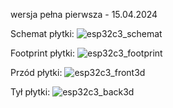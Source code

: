 wersja pełna pierwsza - 15.04.2024

Schemat płytki:
![esp32c3_schemat](https://github.com/BuzzVerse/lora_hardware/assets/69093918/cdb8237b-9c38-42ef-a3a0-fee39d7543f0)

Footprint płytki:
![esp32c3_footprint](https://github.com/BuzzVerse/lora_hardware/assets/69093918/3849c406-cfad-492f-a45e-b89cee8342bc)

Przód płytki:
![esp32c3_front3d](https://github.com/BuzzVerse/lora_hardware/assets/69093918/5da45ee7-fa36-4476-aa60-9f01efa29ac0)

Tył płytki:
![esp32c3_back3d](https://github.com/BuzzVerse/lora_hardware/assets/69093918/ab936f89-832e-4cc0-9da0-3ad05fe6002b)
